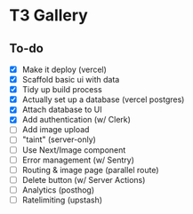 # T3 Gallery

## To-do

- [x] Make it deploy (vercel)
- [x] Scaffold basic ui with data
- [x] Tidy up build process
- [x] Actually set up a database (vercel postgres)
- [x] Attach database to UI
- [x] Add authentication (w/ Clerk)
- [ ] Add image upload
- [ ] "taint" (server-only)
- [ ] Use Next/Image component
- [ ] Error management (w/ Sentry)
- [ ] Routing & image page (parallel route)
- [ ] Delete button (w/ Server Actions)
- [ ] Analytics (posthog)
- [ ] Ratelimiting (upstash)